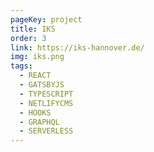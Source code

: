 ```yaml
---
pageKey: project
title: IKS
order: 3
link: https://iks-hannover.de/
img: iks.png
tags:
  - REACT
  - GATSBYJS
  - TYPESCRIPT
  - NETLIFYCMS
  - HOOKS
  - GRAPHQL
  - SERVERLESS
---
```


